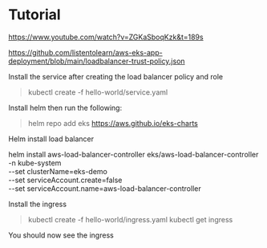 # Tutorial

https://www.youtube.com/watch?v=ZGKaSboqKzk&t=189s

https://github.com/listentolearn/aws-eks-app-deployment/blob/main/loadbalancer-trust-policy.json

Install the service after creating the load balancer policy and role

> kubectl create -f hello-world/service.yaml

Install helm then run the following:

> helm repo add eks https://aws.github.io/eks-charts

Helm install load balancer

helm install aws-load-balancer-controller eks/aws-load-balancer-controller -n kube-system \
--set clusterName=eks-demo \
--set serviceAccount.create=false \
--set serviceAccount.name=aws-load-balancer-controller

Install the ingress

> kubectl create -f hello-world/ingress.yaml
> kubectl get ingress

You should now see the ingress

